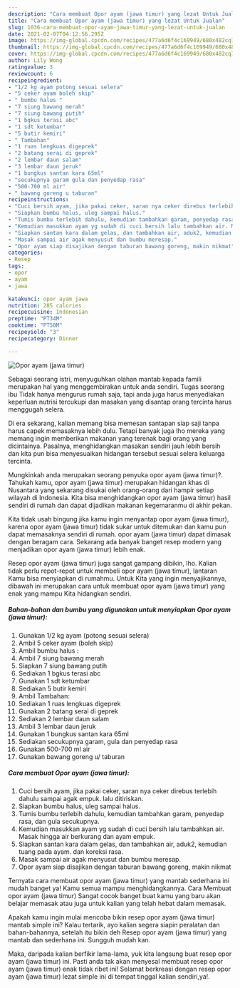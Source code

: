 ```yaml
---
description: "Cara membuat Opor ayam (jawa timur) yang lezat Untuk Jualan"
title: "Cara membuat Opor ayam (jawa timur) yang lezat Untuk Jualan"
slug: 1036-cara-membuat-opor-ayam-jawa-timur-yang-lezat-untuk-jualan
date: 2021-02-07T04:12:56.295Z
image: https://img-global.cpcdn.com/recipes/477a6d6f4c169949/680x482cq70/opor-ayam-jawa-timur-foto-resep-utama.jpg
thumbnail: https://img-global.cpcdn.com/recipes/477a6d6f4c169949/680x482cq70/opor-ayam-jawa-timur-foto-resep-utama.jpg
cover: https://img-global.cpcdn.com/recipes/477a6d6f4c169949/680x482cq70/opor-ayam-jawa-timur-foto-resep-utama.jpg
author: Lily Wong
ratingvalue: 3
reviewcount: 6
recipeingredient:
- "1/2 kg ayam potong sesuai selera"
- "5 ceker ayam boleh skip"
- " bumbu halus "
- "7 siung bawang merah"
- "7 siung bawang putih"
- "1 bgkus terasi abc"
- "1 sdt ketumbar"
- "5 butir kemiri"
- " Tambahan"
- "1 ruas lengkuas digeprek"
- "2 batang serai di geprek"
- "2 lembar daun salam"
- "3 lembar daun jeruk"
- "1 bungkus santan kara 65ml"
- "secukupnya garam gula dan penyedap rasa"
- "500-700 ml air"
- " bawang goreng u taburan"
recipeinstructions:
- "Cuci bersih ayam, jika pakai ceker, saran nya ceker direbus terlebih dahulu sampai agak empuk. lalu ditiriskan."
- "Siapkan bumbu halus, uleg sampai halus."
- "Tumis bumbu terlebih dahulu, kemudian tambahkan garam, penyedap rasa, dan gula secukupnya."
- "Kemudian masukkan ayam yg sudah di cuci bersih lalu tambahkan air. Masak hingga air berkurang dan ayam empuk."
- "Siapkan santan kara dalam gelas, dan tambahkan air, aduk2, kemudian tuang pada ayam. dan koreksi rasa."
- "Masak sampai air agak menyusut dan bumbu meresap."
- "Opor ayam siap disajikan dengan taburan bawang goreng, makin nikmat"
categories:
- Resep
tags:
- opor
- ayam
- jawa

katakunci: opor ayam jawa 
nutrition: 285 calories
recipecuisine: Indonesian
preptime: "PT34M"
cooktime: "PT50M"
recipeyield: "3"
recipecategory: Dinner

---
```



![Opor ayam (jawa timur)](https://img-global.cpcdn.com/recipes/477a6d6f4c169949/680x482cq70/opor-ayam-jawa-timur-foto-resep-utama.jpg)

Sebagai seorang istri, menyuguhkan olahan mantab kepada famili merupakan hal yang menggembirakan untuk anda sendiri. Tugas seorang ibu Tidak hanya mengurus rumah saja, tapi anda juga harus menyediakan keperluan nutrisi tercukupi dan masakan yang disantap orang tercinta harus menggugah selera.

Di era  sekarang, kalian memang bisa memesan santapan siap saji tanpa harus capek memasaknya lebih dulu. Tetapi banyak juga lho mereka yang memang ingin memberikan makanan yang terenak bagi orang yang dicintainya. Pasalnya, menghidangkan masakan sendiri jauh lebih bersih dan kita pun bisa menyesuaikan hidangan tersebut sesuai selera keluarga tercinta. 



Mungkinkah anda merupakan seorang penyuka opor ayam (jawa timur)?. Tahukah kamu, opor ayam (jawa timur) merupakan hidangan khas di Nusantara yang sekarang disukai oleh orang-orang dari hampir setiap wilayah di Indonesia. Kita bisa menghidangkan opor ayam (jawa timur) hasil sendiri di rumah dan dapat dijadikan makanan kegemaranmu di akhir pekan.

Kita tidak usah bingung jika kamu ingin menyantap opor ayam (jawa timur), karena opor ayam (jawa timur) tidak sukar untuk ditemukan dan kamu pun dapat memasaknya sendiri di rumah. opor ayam (jawa timur) dapat dimasak dengan beragam cara. Sekarang ada banyak banget resep modern yang menjadikan opor ayam (jawa timur) lebih enak.

Resep opor ayam (jawa timur) juga sangat gampang dibikin, lho. Kalian tidak perlu repot-repot untuk membeli opor ayam (jawa timur), lantaran Kamu bisa menyiapkan di rumahmu. Untuk Kita yang ingin menyajikannya, dibawah ini merupakan cara untuk membuat opor ayam (jawa timur) yang enak yang mampu Kita hidangkan sendiri.

<!--inarticleads1-->

##### Bahan-bahan dan bumbu yang digunakan untuk menyiapkan Opor ayam (jawa timur):

1. Gunakan 1/2 kg ayam (potong sesuai selera)
1. Ambil 5 ceker ayam (boleh skip)
1. Ambil  bumbu halus :
1. Ambil 7 siung bawang merah
1. Siapkan 7 siung bawang putih
1. Sediakan 1 bgkus terasi abc
1. Gunakan 1 sdt ketumbar
1. Sediakan 5 butir kemiri
1. Ambil  Tambahan:
1. Sediakan 1 ruas lengkuas digeprek
1. Gunakan 2 batang serai di geprek
1. Sediakan 2 lembar daun salam
1. Ambil 3 lembar daun jeruk
1. Gunakan 1 bungkus santan kara 65ml
1. Sediakan secukupnya garam, gula dan penyedap rasa
1. Gunakan 500-700 ml air
1. Gunakan  bawang goreng u/ taburan




<!--inarticleads2-->

##### Cara membuat Opor ayam (jawa timur):

1. Cuci bersih ayam, jika pakai ceker, saran nya ceker direbus terlebih dahulu sampai agak empuk. lalu ditiriskan.
1. Siapkan bumbu halus, uleg sampai halus.
1. Tumis bumbu terlebih dahulu, kemudian tambahkan garam, penyedap rasa, dan gula secukupnya.
1. Kemudian masukkan ayam yg sudah di cuci bersih lalu tambahkan air. Masak hingga air berkurang dan ayam empuk.
1. Siapkan santan kara dalam gelas, dan tambahkan air, aduk2, kemudian tuang pada ayam. dan koreksi rasa.
1. Masak sampai air agak menyusut dan bumbu meresap.
1. Opor ayam siap disajikan dengan taburan bawang goreng, makin nikmat




Ternyata cara membuat opor ayam (jawa timur) yang mantab sederhana ini mudah banget ya! Kamu semua mampu menghidangkannya. Cara Membuat opor ayam (jawa timur) Sangat cocok banget buat kamu yang baru akan belajar memasak atau juga untuk kalian yang telah hebat dalam memasak.

Apakah kamu ingin mulai mencoba bikin resep opor ayam (jawa timur) mantab simple ini? Kalau tertarik, ayo kalian segera siapin peralatan dan bahan-bahannya, setelah itu bikin deh Resep opor ayam (jawa timur) yang mantab dan sederhana ini. Sungguh mudah kan. 

Maka, daripada kalian berfikir lama-lama, yuk kita langsung buat resep opor ayam (jawa timur) ini. Pasti anda tak akan menyesal membuat resep opor ayam (jawa timur) enak tidak ribet ini! Selamat berkreasi dengan resep opor ayam (jawa timur) lezat simple ini di tempat tinggal kalian sendiri,ya!.

